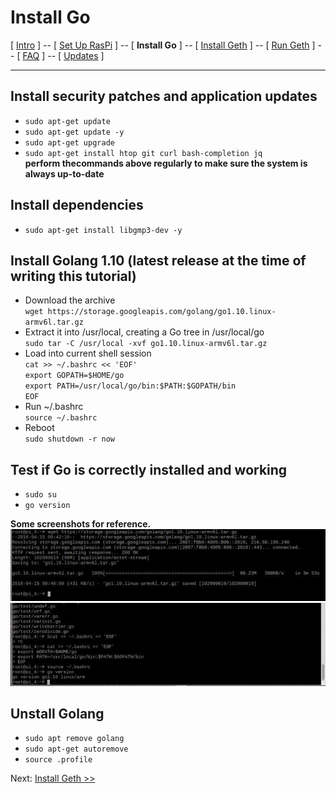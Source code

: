 # Install Go
[ [Intro](README.md) ] -- [ [Set Up RasPi](pi_setup.md) ] -- [ **Install Go** ] -- [ [Install Geth](geth_install.md) ] -- [ [Run Geth](geth_run.md) ] -- [ [FAQ](faq.md) ] -- [ [Updates](raspi_updates.md) ]

-----
## Install security patches and application updates
- `sudo apt-get update`
- `sudo apt-get update -y`
- `sudo apt-get upgrade`
- `sudo apt-get install htop git curl bash-completion jq`
<br/>**perform thecommands above regularly to make sure the system is always up-to-date**
## Install dependencies
- `sudo apt-get install libgmp3-dev -y`
## Install Golang 1.10 (latest release at the time of writing this tutorial)
- Download the archive<br/>`wget https://storage.googleapis.com/golang/go1.10.linux-armv6l.tar.gz`
- Extract it into /usr/local, creating a Go tree in /usr/local/go<br/>`sudo tar -C /usr/local -xvf go1.10.linux-armv6l.tar.gz`
- Load into current shell session<br/>`cat >> ~/.bashrc << 'EOF'`
   <br/>`export GOPATH=$HOME/go`
   <br/>`export PATH=/usr/local/go/bin:$PATH:$GOPATH/bin`
   <br/>`EOF`
- Run ~/.bashrc<br/>`source ~/.bashrc`
- Reboot<br/>`sudo shutdown -r now` 
## Test if Go is correctly installed and working
- `sudo su`
- `go version`

**Some screenshots for reference.**
<br/>![2](pics/go_install/2.jpg)
![3](pics/go_install/3.jpg)

## Unstall Golang
- `sudo apt remove golang`
- `sudo apt-get autoremove`
- `source .profile`

Next: [Install Geth >>](geth_install.md)

